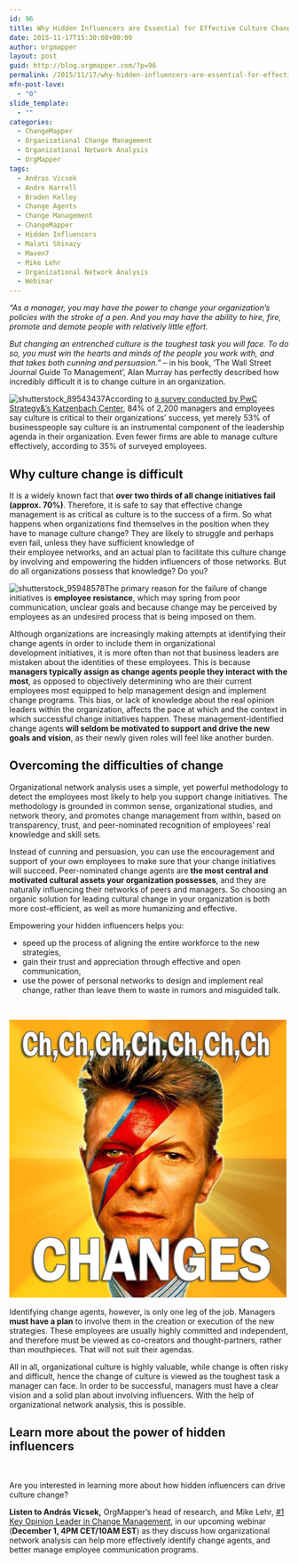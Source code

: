 ```yaml
---
id: 96
title: Why Hidden Influencers are Essential for Effective Culture Change
date: 2015-11-17T15:30:08+00:00
author: orgmapper
layout: post
guid: http://blog.orgmapper.com/?p=96
permalink: /2015/11/17/why-hidden-influencers-are-essential-for-effective-culture-change/
mfn-post-love:
  - "0"
slide_template:
  - ""
categories:
  - ChangeMapper
  - Organizational Change Management
  - Organizational Network Analysis
  - OrgMapper
tags:
  - Andras Vicsek
  - Andre Harrell
  - Braden Kelley
  - Change Agents
  - Change Management
  - ChangeMapper
  - Hidden Influencers
  - Malati Shinazy
  - Maven7
  - Mike Lehr
  - Organizational Network Analysis
  - Webinar
---
```

_&#8220;As a manager, you may have the power to change your organization&#8217;s policies with the stroke of a pen. And you may have the ability to hire, fire, promote and demote people with relatively little effort._

_But changing an entrenched culture is the toughest task you will face. To do so, you must win the hearts and minds of the people you work with, and that takes both cunning and persuasion.&#8221;_ &#8211; in his book, &#8216;The Wall Street Journal Guide To Management&#8217;, Alan Murray has perfectly described how incredibly difficult it is to change culture in an organization.

<img class="wp-image-107 alignright" src="https://orgmapperdirect.files.wordpress.com/2015/11/shutterstock_89543437.jpg?w=300" alt="shutterstock_89543437" width="447" height="271" />According to <a href="http://www.strategyand.pwc.com/global/home/what_we_do/services/ocl/culture-and-change" target="_blank" rel="noopener noreferrer">a survey conducted by PwC Strategy&&#8217;s Katzenbach Center</a>, 84% of 2,200 managers and employees say culture is critical to their organizations&#8217; success, yet merely 53% of businesspeople say culture is an instrumental component of the leadership agenda in their organization. Even fewer firms are able to manage culture effectively, according to 35% of surveyed employees.

## Why culture change is difficult

It is a widely known fact that **over two thirds of all change initiatives fail (approx. 70%)**. Therefore, it is safe to say that effective change management is as critical as culture is to the success of a firm. So what happens when organizations find themselves in the position when they have to manage culture change? They are likely to struggle and perhaps even fail, unless they have sufficient knowledge of their employee networks, and an actual plan to facilitate this culture change by involving and empowering the hidden influencers of those networks. But do all organizations possess that knowledge? Do you?

<p style="text-align: left;">
  <img class="size-medium wp-image-108 alignright" src="https://orgmapperdirect.files.wordpress.com/2015/11/shutterstock_95948578.jpg?w=300" alt="shutterstock_95948578" width="300" height="232" />The primary reason for the failure of change initiatives is <strong>employee resistance</strong>, which may spring from poor communication, unclear goals and because change may be perceived by employees as an undesired process that is being imposed on them.
</p>

<p style="text-align: left;">
  Although organizations are increasingly making attempts at identifying their change agents in order to include them in organizational development initiatives, it is more often than not that business leaders are mistaken about the identities of these employees. This is because <strong>managers typically assign as change agents people they interact with the most</strong>, as opposed to objectively determining who are their current employees most equipped to help management design and implement change programs. This bias, or lack of knowledge about the real opinion leaders within the organization, affects the pace at which and the context in which successful change initiatives happen. These management-identified change agents <strong>will seldom be motivated to support and drive the new goals and vision</strong>, as their newly given roles will feel like another burden.
</p>

## Overcoming the difficulties of change

Organizational network analysis uses a simple, yet powerful methodology to detect the employees most likely to help you support change initiatives. The methodology is grounded in common sense, organizational studies, and network theory, and promotes change management from within, based on transparency, trust, and peer-nominated recognition of employees’ real knowledge and skill sets.

Instead of cunning and persuasion, you can use the encouragement and support of your own employees to make sure that your change initiatives will succeed. Peer-nominated change agents are **the most central and motivated cultural assets your organization possesses**, and they are naturally influencing their networks of peers and managers. So choosing an organic solution for leading cultural change in your organization is both more cost-efficient, as well as more humanizing and effective.

Empowering your hidden influencers helps you:

  * speed up the process of aligning the entire workforce to the new strategies,
  * gain their trust and appreciation through effective and open communication,
  * use the power of personal networks to design and implement real change, rather than leave them to waste in rumors and misguided talk.

&nbsp;

<img class="alignnone size-medium" src="/images/2015/11/david-bowie-changes.png" width="500" height="500" />

Identifying change agents, however, is only one leg of the job. Managers **must have a plan** to involve them in the creation or execution of the new strategies. These employees are usually highly committed and independent, and therefore must be viewed as co-creators and thought-partners, rather than mouthpieces. That will not suit their agendas.

All in all, organizational culture is highly valuable, while change is often risky and difficult, hence the change of culture is viewed as the toughest task a manager can face. In order to be successful, managers must have a clear vision and a solid plan about involving influencers. With the help of organizational network analysis, this is possible.

## Learn more about the power of hidden influencers

&nbsp;

Are you interested in learning more about how hidden influencers can drive culture change?

**Listen to András Vicsek,** OrgMapper&#8217;s head of research, and Mike Lehr, <a href="http://blog.orgmapper.com/2015/10/22/what-the-change-management-community-looks-like-on-twitter-mini-research/" target="_blank" rel="noopener noreferrer">#1 Key Opinion Leader in Change Management</a>, in our upcoming webinar (**December 1, 4PM CET/10AM EST**) as they discuss how organizational network analysis can help more effectively identify change agents, and better manage employee communication programs.

<p style="text-align: center;">